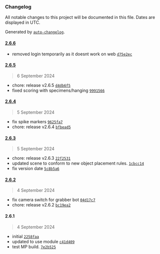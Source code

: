 ### Changelog

All notable changes to this project will be documented in this file. Dates are displayed in UTC.

Generated by [`auto-changelog`](https://github.com/CookPete/auto-changelog).

#### [2.6.6](https://github.com/CenterStage-VRS/ElectronApp-CS/compare/2.6.5...2.6.6)

- removed login temporarily as it doesnt work on web [`d75e2ec`](https://github.com/CenterStage-VRS/ElectronApp-CS/commit/d75e2ec0970429de56ec983beead21752a80c576)

#### [2.6.5](https://github.com/CenterStage-VRS/ElectronApp-CS/compare/2.6.4...2.6.5)

> 6 September 2024

- chore: release v2.6.5 [`d4db6f5`](https://github.com/CenterStage-VRS/ElectronApp-CS/commit/d4db6f580bf0f5c2cef0ea1e575f51b8beae3f42)
- fixed scoring with specimens/hanging [`9991566`](https://github.com/CenterStage-VRS/ElectronApp-CS/commit/999156632f517391dc345fd99815f76a3d5c4aa2)

#### [2.6.4](https://github.com/CenterStage-VRS/ElectronApp-CS/compare/2.6.3...2.6.4)

> 5 September 2024

- fix spike markers [`9625fa7`](https://github.com/CenterStage-VRS/ElectronApp-CS/commit/9625fa7b808a97bc7dbf89456dffcc91487f9617)
- chore: release v2.6.4 [`bfbead5`](https://github.com/CenterStage-VRS/ElectronApp-CS/commit/bfbead5d5f9c9cda4109a9600771519066696632)

#### [2.6.3](https://github.com/CenterStage-VRS/ElectronApp-CS/compare/2.6.2...2.6.3)

> 5 September 2024

- chore: release v2.6.3 [`22f2531`](https://github.com/CenterStage-VRS/ElectronApp-CS/commit/22f2531b823f9d4646e35ce2987f0ff9eee41aa1)
- updated scene to conform to new object placement rules. [`1cbcc14`](https://github.com/CenterStage-VRS/ElectronApp-CS/commit/1cbcc147cd6dedeba88c3eaadebea6d2cf8ff03f)
- fix version date [`5c8b5a6`](https://github.com/CenterStage-VRS/ElectronApp-CS/commit/5c8b5a65d145b9578d992528296a78511303aa8f)

#### [2.6.2](https://github.com/CenterStage-VRS/ElectronApp-CS/compare/2.6.1...2.6.2)

> 4 September 2024

- fix camera switch for grabber bot [`04d17c7`](https://github.com/CenterStage-VRS/ElectronApp-CS/commit/04d17c7cf968ba8b69393eda9ebf4c5c25f0e4cb)
- chore: release v2.6.2 [`bc19ea2`](https://github.com/CenterStage-VRS/ElectronApp-CS/commit/bc19ea24338b3eb4d88e5fcb541f5946bd7fadde)

#### 2.6.1

> 4 September 2024

- initial [`2258faa`](https://github.com/CenterStage-VRS/ElectronApp-CS/commit/2258faa9d7556476633c36271f4acd84311dd389)
- updated to use module [`c41d409`](https://github.com/CenterStage-VRS/ElectronApp-CS/commit/c41d409e0d71d5ce7bb0f1f9b9b9e72decb294ce)
- test MP build. [`7e2b525`](https://github.com/CenterStage-VRS/ElectronApp-CS/commit/7e2b525db39a4a588e6f839f4f01f1f6ae76eee3)
